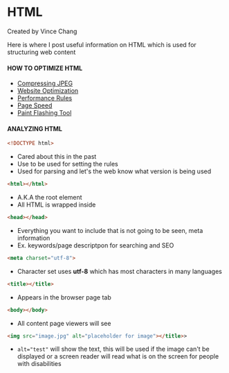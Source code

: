 # HTML

Created by Vince Chang </br>

Here is where I post useful information on HTML which is used for structuring
web content

#### HOW TO OPTIMIZE HTML

- [Compressing JPEG](https://compressjpeg.com/)
- [Website Optimization](http://www.websiteoptimization.com/)
- [Performance Rules](http://developer.yahoo.com/performance/rules.html)
- [Page Speed](https://developers.google.com/speed/pagespeed/)
- [Paint Flashing Tool](https://developer.mozilla.org/en-US/docs/Tools/Paint_Flashing_Tool)

#### ANALYZING HTML

```HTML
<!DOCTYPE html>
```

- Cared about this in the past
- Use to be used for setting the rules
- Used for parsing and let's the web know what version is being used

```HTML
<html></html>
```

- A.K.A the root element
- All HTML is wrapped inside

```HTML
<head></head>
```

- Everything you want to include that is not going to be seen, meta information
- Ex. keywords/page descriptpon for searching and SEO

```HTML
<meta charset="utf-8">
```

- Character set uses **utf-8** which has most characters in many languages

```HTML
<title></title>
```

- Appears in the browser page tab

```HTML
<body></body>
```

- All content page viewers will see

```HTML
<img src="image.jpg" alt="placeholder for image"></title>>
```

- `alt="test"` will show the text, this will be used if the image can't be
  displayed or a screen reader will read what is on the screen for people with
  disabilities
